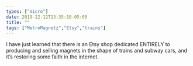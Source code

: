 ```yaml
---
types: ["micro"]
date: 2019-12-12T13:35:10-05:00
title: ""
tags: ["MetroMagnetz","Etsy","trains"]
---
```

I have just learned that there is an Etsy shop dedicated ENTIRELY to producing and selling magnets in the shape of trains and subway cars, and it’s restoring some faith in the internet.
